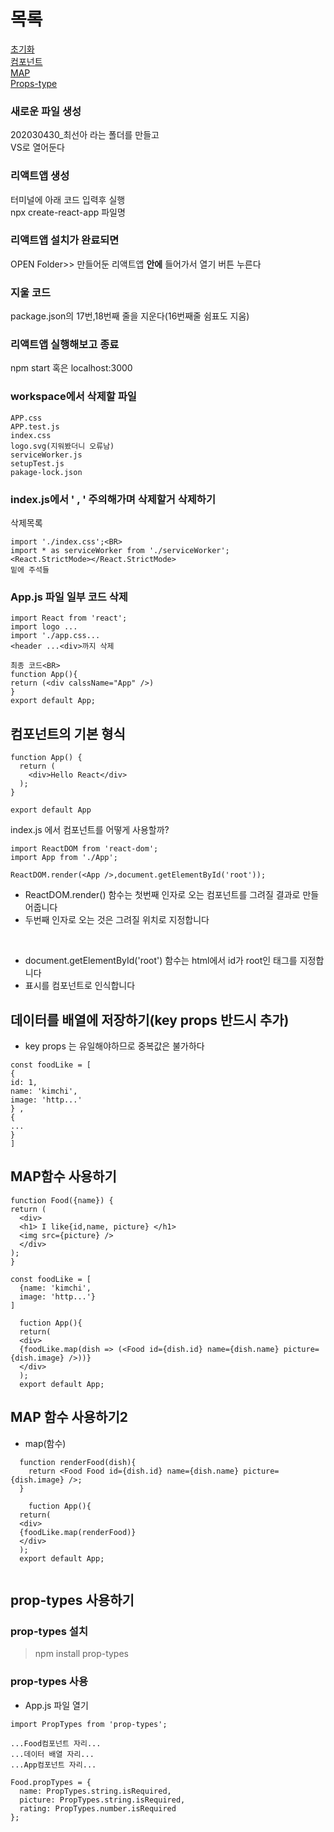 # 목록
[초기화](https://github.com/CSN-ah22/react_practice/blob/master/README.md#%EC%83%88%EB%A1%9C%EC%9A%B4-%ED%8C%8C%EC%9D%BC-%EC%83%9D%EC%84%B1)
<br>
[컴포넌트](https://github.com/CSN-ah22/react_practice/blob/master/README.md#%EC%BB%B4%ED%8F%AC%EB%84%8C%ED%8A%B8%EC%9D%98-%EA%B8%B0%EB%B3%B8-%ED%98%95%EC%8B%9D)
<br>
[MAP](https://github.com/CSN-ah22/react_practice/blob/master/README.md#map%ED%95%A8%EC%88%98-%EC%82%AC%EC%9A%A9%ED%95%98%EA%B8%B0)
<br>
[Props-type](https://github.com/CSN-ah22/react_practice/blob/master/README.md#prop-types-%EC%82%AC%EC%9A%A9%ED%95%98%EA%B8%B0)

### 새로운 파일 생성
202030430_최선아 라는 폴더를 만들고<BR>
VS로 열어둔다

### 리액트앱 생성
터미널에 아래 코드 입력후 실행<BR>
npx create-react-app 파일명

### 리액트앱 설치가 완료되면
  OPEN Folder>> 만들어둔 리액트앱 <b>안에</b> 들어가서 열기 버튼 누른다
### 지울 코드
  package.json의 17번,18번째 줄을 지운다(16번째줄 쉼표도 지움)
### 리액트앱 실행해보고 종료
  npm start 혹은 localhost:3000
### workspace에서 삭제할 파일
  ```
  APP.css
  APP.test.js
  index.css
  logo.svg(지워봤더니 오류남)
  serviceWorker.js
  setupTest.js
  pakage-lock.json
  ```
### index.js에서 ' <App />, ' 주의해가며 삭제할거 삭제하기
  삭제목록
  ```
  import './index.css';<BR>
  import * as serviceWorker from './serviceWorker';
  <React.StrictMode></React.StrictMode>
  밑에 주석들
  ```
### App.js 파일 일부 코드 삭제 
  ```
  import React from 'react';
  import logo ...
  import './app.css...
  <header ...<div>까지 삭제
  ```
  ```
  최종 코드<BR>
  function App(){
  return (<div calssName="App" />)
  }
  export default App;
  ```
  
## 컴포넌트의 기본 형식
```
function App() {
  return (
    <div>Hello React</div>
  );
}

export default App
```

index.js 에서 컴포넌트를 어떻게 사용할까?
```
import ReactDOM from 'react-dom';
import App from './App';

ReactDOM.render(<App />,document.getElementById('root')); 
```
  
+ ReactDOM.render() 함수는 첫번째 인자로 오는 컴포넌트를 그려질 결과로 만들어줍니다
+ 두번째 인자로 오는 것은 그려질 위치로 지정합니다
  
<br>
  
+ document.getElementById('root') 함수는 html에서 id가 root인 태그를 지정합니다
+ <App /> 표시를 컴포넌트로 인식합니다
  
## 데이터를 배열에 저장하기(key props 반드시 추가)
  + key props 는 유일해야하므로 중복값은 불가하다
  
  ```
const foodLike = [
  {
  id: 1,
  name: 'kimchi',
  image: 'http...'
  } ,
  {
  ...
  }
]
 ```
## MAP함수 사용하기
  ```
function Food({name}) {
  return (
    <div>
    <h1> I like{id,name, picture} </h1>
    <img src={picture} />
    </div>
  );
}
```
```
const foodLike = [
  {name: 'kimchi',
  image: 'http...'}
]
 ```
```
  fuction App(){
  return(
  <div>
  {foodLike.map(dish => (<Food id={dish.id} name={dish.name} picture={dish.image} />))}
  </div>
  );
  export default App;
```
## MAP 함수 사용하기2
  + map(함수)

```
  function renderFood(dish){
    return <Food Food id={dish.id} name={dish.name} picture={dish.image} />;
  }
```
  
```
    fuction App(){
  return(
  <div>
  {foodLike.map(renderFood)}
  </div>
  );
  export default App;
  
```
## prop-types 사용하기
  ### prop-types 설치
  > npm install prop-types
  ### prop-types 사용
  + App.js 파일 열기
  
  ```
  import PropTypes from 'prop-types';
  
  ...Food컴포넌트 자리...
  ...데이터 배열 자리...
  ...App컴포넌트 자리...
  
  Food.propTypes = {
    name: PropTypes.string.isRequired,
    picture: PropTypes.string.isRequired,
    rating: PropTypes.number.isRequired
  };
  
  ```
